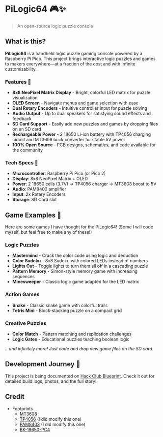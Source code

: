 # PiLogic64 🎮✨

> An open-source logic puzzle console 
## What is this?

**PiLogic64** is a handheld logic puzzle gaming console powered by a Raspberry Pi Pico. This project brings interactive logic puzzles and games to makers everywhere—at a fraction of the cost and with infinite customizability.

### Features 🚀

- **8x8 NeoPixel Matrix Display** - Bright, colorful LED matrix for puzzle visualization
- **OLED Screen** - Navigate menus and game selection with ease
- **Dual Rotary Encoders** - Intuitive controller input for puzzle solving
- **Audio Output** - Up to dual speakers for satisfying sound effects and feedback
- **SD Card Support** - Easily add new puzzles and games by dropping files on an SD card
- **Rechargeable Power** - 2 18650 Li-ion battery with TP4056 charging circuit and MT3608 buck converter for stable 5V power
- **100% Open Source** - PCB designs, schematics, and code available for the community

### Tech Specs 🔧

- **Microcontroller**: Raspberry Pi Pico (or Pico 2)
- **Display**: 8x8 NeoPixel Matrix + OLED
- **Power**: 2 18650 cells (3.7V) → TP4056 charger → MT3608 boost to 5V
- **Audio**: PAM8403 amplifier
- **Input**: 2x Rotary Encoders
- **Storage**: SD Card slot

## Game Examples 🎯

Here are some games I have thought for the PiLogic64!
(Some I will code myself, but feel free to make any of these!)

### Logic Puzzles
- **Mastermind** - Crack the color code using logic and deduction
- **Color Sudoku** - 8x8 Sudoku with colored LEDs instead of numbers
- **Lights Out** - Toggle lights to turn them all off in a cascading puzzle
- **Pattern Memory** - Simon-style memory game with increasing sequences
- **Minesweeper** - Classic logic game adapted for the LED matrix

### Action Games
- **Snake** - Classic snake game with colorful trails
- **Tetris Mini** - Block-stacking puzzle on a compact grid

### Creative Puzzles

- **Color Match** - Pattern matching and replication challenges
- **Logic Gates** - Educational puzzles teaching boolean logic

*...and infinitely more! Just code and drop new game files on the SD card.*

## Development Journey 📔

This project is being documented on [Hack Club Blueprint](https://blueprint.hackclub.com/projects/380). Check it out for detailed build logs, photos, and the full story!

## Credit
-   Footprints
    - [MT3608](https://github.com/kubabuda/misc_footprints/)
    -   [TP4056](https://github.com/ccadic/TP4056-18650) (I did modify this one)
    -   [PAM8403](https://github.com/johnnycubides/pam8403-module-kicad-lib/tree/main) (I did modify this one)
    -   [BK-18650-PC4](https://www.snapeda.com/parts/BK-18650-PC4/Memory%20Protection%20Devices/view-part/?p=BK-18650-PC2&welcome=home&ref=mpd_rel&t=None)